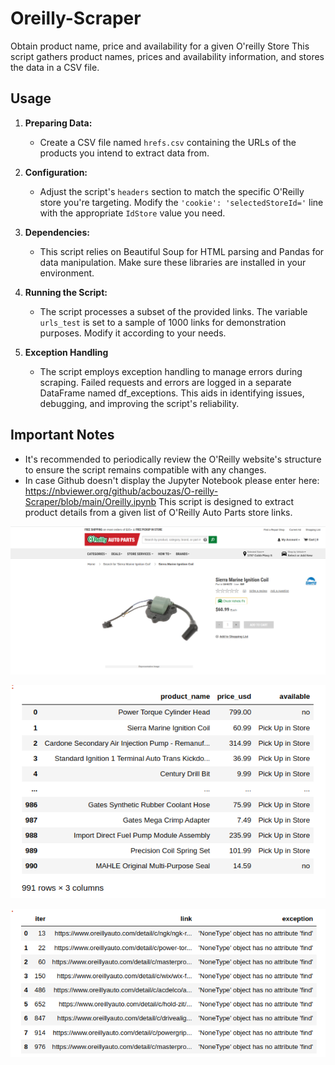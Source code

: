 # Oreilly-Scraper
Obtain product name, price and availability for a given O'reilly Store 
This script gathers product names, prices and availability information, and stores the data in a CSV file.

## Usage

1. **Preparing Data:**
   - Create a CSV file named `hrefs.csv` containing the URLs of the products you intend to extract data from.

2. **Configuration:**
   - Adjust the script's `headers` section to match the specific O'Reilly store you're targeting. Modify the `'cookie': 'selectedStoreId='` line with the appropriate `IdStore` value you need.

3. **Dependencies:**
   - This script relies on Beautiful Soup for HTML parsing and Pandas for data manipulation. Make sure these libraries are installed in your environment.

4. **Running the Script:**
   - The script processes a subset of the provided links. The variable `urls_test` is set to a sample of 1000 links for demonstration purposes. Modify it according to your needs.

5. **Exception Handling**
   - The script employs exception handling to manage errors during scraping. Failed requests and errors are logged in a separate DataFrame named df_exceptions. This aids in identifying issues, debugging, and improving the script's reliability.

## Important Notes

- It's recommended to periodically review the O'Reilly website's structure to ensure the script remains compatible with any changes.
- In case Github doesn't display the Jupyter Notebook please enter here: https://nbviewer.org/github/acbouzas/O-reilly-Scraper/blob/main/Oreilly.ipynb
This script is designed to extract product details from a given list of O'Reilly Auto Parts store links. 

![oreilly_screenshot](https://github.com/acbouzas/O-reilly-Scraper/blob/main/images/oreillyscreenshot.png)

![df_example](https://github.com/acbouzas/O-reilly-Scraper/blob/main/images/dfscreenshot.png)

![exceptions_example](https://github.com/acbouzas/O-reilly-Scraper/blob/main/images/exceptionscreenshot.png)
